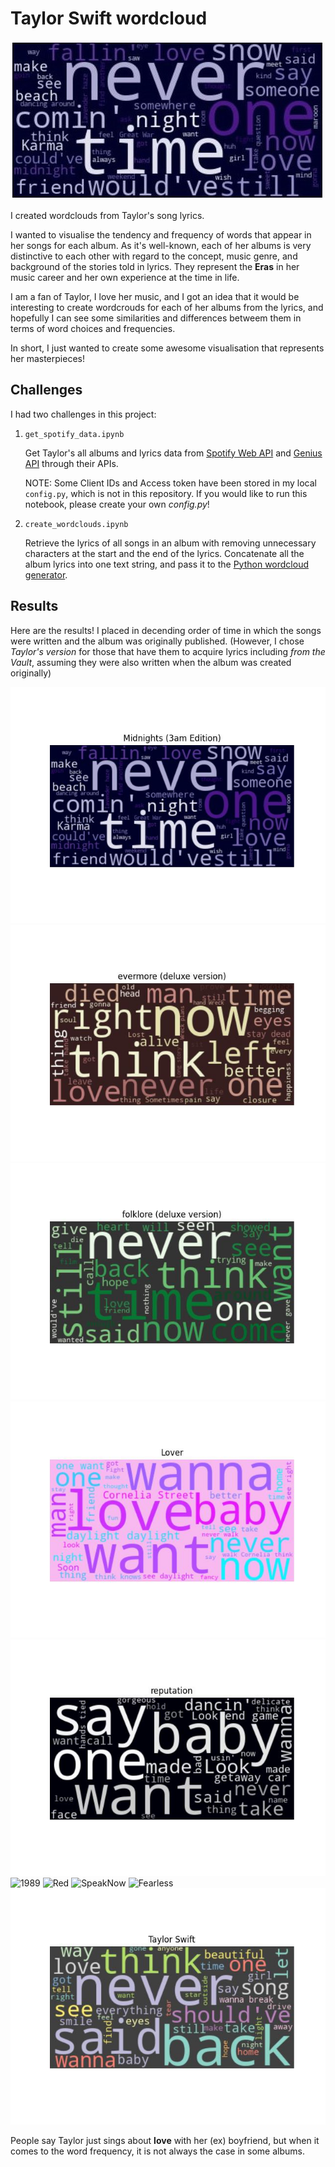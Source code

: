 # Taylor Swift wordcloud
![TopImage](images/TopImage.jpg)

I created wordclouds from Taylor's song lyrics.

I wanted to visualise the tendency and frequency of words that appear in her songs for each album. As it's well-known, each of her albums is very distinctive to each other with regard to the concept, music genre, and background of the stories told in lyrics. They represent the **Eras** in her music career and her own experience at the time in life.

I am a fan of Taylor, I love her music, and I got an idea that it would be interesting to create wordcrouds for each of her albums from the lyrics, and hopefully I can see some similarities and differences betweem them in terms of word choices and frequencies.

In short, I just wanted to create some awesome visualisation that represents her masterpieces!

## Challenges

I had two challenges in this project:

1. `get_spotify_data.ipynb`

    Get Taylor's all albums and lyrics data from [Spotify Web API](https://developer.spotify.com/documentation/web-api) and [Genius API](https://docs.genius.com/) through their APIs.

    NOTE: Some Client IDs and Access token have been stored in my local `config.py`, which is not in this repository. If you would like to run this notebook, please create your own *config.py*!

2. `create_wordclouds.ipynb`

    Retrieve the lyrics of all songs in an album with removing unnecessary characters at the start and the end of the lyrics. Concatenate all the album lyrics into one text string, and pass it to the [Python wordcloud generator](https://pypi.org/project/wordcloud/#description).


## Results

Here are the results! I placed in decending order of time in which the songs were written and the album was originally published. (However, I chose *Taylor's version* for those that have them to acquire lyrics including *from the Vault*, assuming they were also written when the album was created originally)

![Midnights](images/Midnights%20(3am%20Edition).jpg)
![evermore](images/evermore%20(deluxe%20version).jpg)
![folklore](images/folklore%20(deluxe%20version).jpg)
![Lover](images/Lover.jpg)
![reputation](images/reputation.jpg)
![1989](images/1989%20(Taylor’s%20Version).jpg)
![Red](images/Red%20(Taylor’s%20Version).jpg)
![SpeakNow](images/Speak%20Now%20(Taylor’s%20Version).jpg)
![Fearless](images/Fearless%20(Taylor’s%20Version).jpg)
![TaylorSwift](images/Taylor%20Swift.jpg)


People say Taylor just sings about **love** with her (ex) boyfriend, but when it comes to the word frequency, it is not always the case in some albums.









